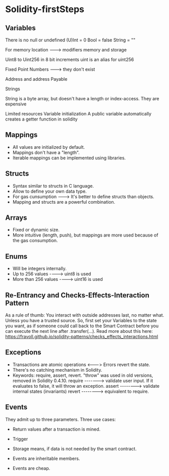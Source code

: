 # Solidity-firstSteps

## Variables

There is no null or undefined
(U)Int = 0
Bool = false
String = ""

For memory location ---> modifiers memory and storage

Uint8 to Uint256 in  8 bit increments
uint is an alias for uint256

Fixed Point Numbers ---> they don't exist

Address and address Payable

Strings

String is a byte array, but doesn't have a length or index-access.
They are expensive

Limited resources
Variable initialization
A public variable automatically creates a getter function in solidity


## Mappings

- All values are initialized by default.
- Mappings don't have a "length".
- Iterable mappings can be implemented using libraries.

## Structs

- Syntax similar to structs in C language.
- Allow to define your own data type.
- For gas cunsumption ---> It's better to define structs than objects.
- Mapping and structs are a powerful combination.

## Arrays

- Fixed or dynamic size.
- More intuitive (length, push), but mappings are more used because of the gas consumption.

## Enums

- Will be integers internally.
- Up to 256 values ----> uint8 is used
- More than 256 values ----> uint16 is used

## Re-Entrancy and Checks-Effects-Interaction Pattern

As a rule of thumb: You interact with outside addresses last, no matter what. Unless you have a trusted source. So, first set your Variables to the state you want, as if someone could call back to the Smart Contract before you can execute the next line after .transfer(...). Read more about this here: https://fravoll.github.io/solidity-patterns/checks_effects_interactions.html


## Exceptions 

- Transactions are atomic operations <---> Errors revert the state.
- There's no catching mechanism in Solidity.
- Keywords: require, assert, revert. "throw" was used in old versions, removed in Solidity 0.4.10.
require -------> validate user input. If it evaluates to false, it will throw an exception. 
assert --------> validate internal states (invariants)
revert --------> equivalent to require.


## Events

They admit up to three parameters.
Three use cases:
- Return values after a transaction is mined.
- Trigger
- Storage means, if data is not needed by the smart contract.

- Events are inheritable members.
- Events are cheap.
